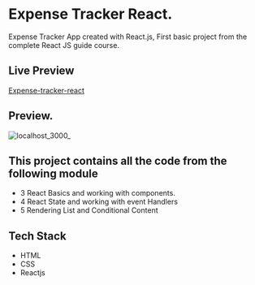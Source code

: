 # Expense Tracker React.

Expense Tracker App created with React.js, First basic project from the complete React JS guide course.

## Live Preview

[Expense-tracker-react](https://expense-tracker-react-beryl.vercel.app/)

## Preview.

![localhost_3000_](https://user-images.githubusercontent.com/95171638/201487502-9a58776c-dcd4-40ce-890c-a695086bfd26.png)

## This project contains all the code from the following module

- 3 React Basics and working with components.
- 4 React State and working with event Handlers
- 5 Rendering List and Conditional Content

## Tech Stack

- HTML
- CSS
- Reactjs
